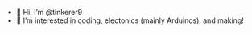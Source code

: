 - 👋 Hi, I’m @tinkerer9
- 👀 I’m interested in coding, electonics (mainly Arduinos), and making!

<!---
tinkerer9/tinkerer9 is a ✨ special ✨ repository because its `README.md` (this file) appears on your GitHub profile.
You can click the Preview link to take a look at your changes.
--->
